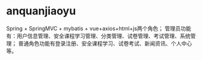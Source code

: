# anquanjiaoyu
Spring + SpringMVC + mybatis + vue+axios+html+js两个角色； 管理员功能有：用户信息管理、安全课程学习管理、分类管理、试卷管理、考试管理、系统管理； 普通角色功能有登录注册、安全课程学习、试卷考试、新闻资讯、个人中心等。
